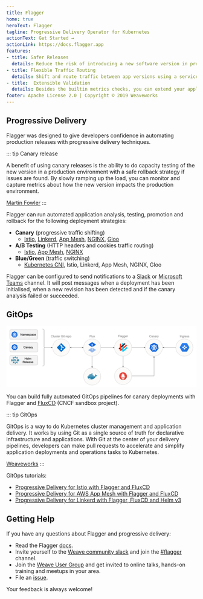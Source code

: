 ```yaml
---
title: Flagger
home: true
heroText: Flagger
tagline: Progressive Delivery Operator for Kubernetes
actionText: Get Started →
actionLink: https://docs.flagger.app
features:
- title: Safer Releases
  details: Reduce the risk of introducing a new software version in production by gradually shifting traffic to the new version while measuring metrics like HTTP/gRPC request success rate and latency.
- title: Flexible Traffic Routing
  details: Shift and route traffic between app versions using a service mesh like Istio, Linkerd or AWS App Mesh. Or if a service mesh does not meet your needs, use an Ingress controller like NGINX or Gloo.
- title:  Extensible Validation
  details: Besides the builtin metrics checks, you can extend your application analysis with custom Prometheus metrics and webooks for running acceptance tests, load tests, or any other custom validation. 
footer: Apache License 2.0 | Copyright © 2019 Weaveworks
---
```


## Progressive Delivery

Flagger was designed to give developers confidence in automating production releases with progressive delivery techniques. 

::: tip Canary release

A benefit of using canary releases is the ability to do capacity testing of the new version in a production environment
with a safe rollback strategy if issues are found. By slowly ramping up the load, you can monitor and capture metrics
about how the new version impacts the production environment.

[Martin Fowler](https://martinfowler.com/bliki/CanaryRelease.html)
:::

Flagger can run automated application analysis, testing, promotion and rollback for the following deployment strategies:
* **Canary** (progressive traffic shifting)
    * [Istio](https://docs.flagger.app/usage/progressive-delivery),
      [Linkerd](https://docs.flagger.app/usage/linkerd-progressive-delivery),
      [App Mesh](https://docs.flagger.app/usage/appmesh-progressive-delivery),
      [NGINX](https://docs.flagger.app/usage/nginx-progressive-delivery),
      [Gloo](https://docs.flagger.app/usage/gloo-progressive-delivery)
* **A/B Testing** (HTTP headers and cookies traffic routing)
    * [Istio](https://docs.flagger.app/usage/ab-testing),
      [App Mesh](hhttps://docs.flagger.app/usage/appmesh-progressive-delivery#a-b-testing),
      [NGINX](https://docs.flagger.app/usage/nginx-progressive-delivery#a-b-testing)
* **Blue/Green** (traffic switching)
    * [Kubernetes CNI](https://docs.flagger.app/usage/blue-green),
      Istio, Linkerd, App Mesh, NGINX, Gloo

Flagger can be configured to send notifications to a
[Slack](https://docs.flagger.app/usage/alerting#slack) or
[Microsoft Teams](https://docs.flagger.app/usage/alerting#microsoft-teams) channel.
It will post messages when a deployment has been initialised,
when a new revision has been detected and if the canary analysis failed or succeeded.

## GitOps

![GtiOps with Flagger and FluxCD](/flagger-gitops.png)

You can build fully automated GitOps pipelines for canary deployments with Flagger and
[FluxCD](https://github.com/fluxcd/flux) (CNCF sandbox project).

::: tip GitOps

GitOps is a way to do Kubernetes cluster management and application delivery.
It works by using Git as a single source of truth for declarative infrastructure and applications.
With Git at the center of your delivery pipelines, developers can make pull requests
to accelerate and simplify application deployments and operations tasks to Kubernetes.

[Weaveworks](https://www.weave.works/technologies/gitops/)
:::

GitOps tutorials:
* [Progressive Delivery for Istio with Flagger and FluxCD](https://github.com/stefanprodan/gitops-istio)
* [Progressive Delivery for AWS App Mesh with Flagger and FluxCD](https://eks.hands-on.flagger.dev)
* [Progressive Delivery for Linkerd with Flagger, FluxCD and Helm v3](https://helm.workshop.flagger.dev)

## Getting Help

If you have any questions about Flagger and progressive delivery:

* Read the Flagger [docs](https://docs.flagger.app).
* Invite yourself to the [Weave community slack](https://slack.weave.works/)
  and join the [#flagger](https://weave-community.slack.com/messages/flagger/) channel.
* Join the [Weave User Group](https://www.meetup.com/pro/Weave/) and get invited to online talks,
  hands-on training and meetups in your area.
* File an [issue](https://github.com/weaveworks/flagger/issues/new).

Your feedback is always welcome!
